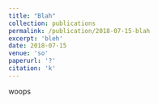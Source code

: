 ```yaml
---
title: "Blah"
collection: publications
permalink: /publication/2018-07-15-blah
excerpt: 'bleh'
date: 2018-07-15
venue: 'so'
paperurl: '?'
citation: 'k'
---
```

woops
